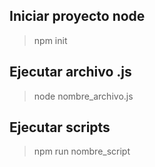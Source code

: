 ## Iniciar proyecto node

> npm init

## Ejecutar archivo .js

> node nombre_archivo.js

## Ejecutar scripts
> npm run nombre_script

